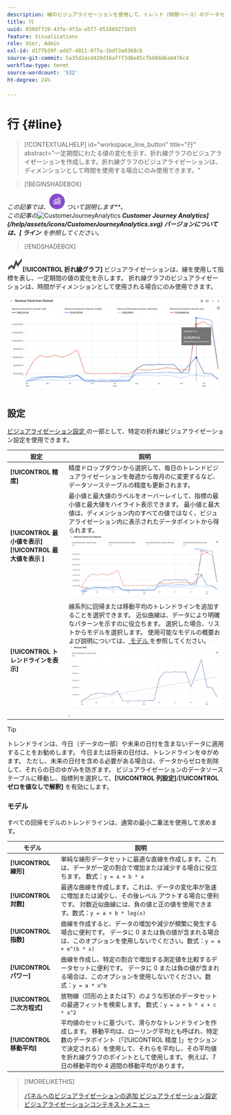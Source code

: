 ```yaml
---
description: 線のビジュアライゼーションを使用して、トレンド（時間ベース）のデータセットを表現します
title: 行
uuid: 0508ff29-43fe-4f3a-a5f7-051869271b55
feature: Visualizations
role: User, Admin
exl-id: d177b39f-add7-4011-977a-1bdf3a9368cb
source-git-commit: 5a35d2acd428d16afff3d8e85cfb084d6a6476c4
workflow-type: tm+mt
source-wordcount: '532'
ht-degree: 24%

---
```


# 行 {#line}

<!-- markdownlint-disable MD034 -->

>[!CONTEXTUALHELP]
>id="workspace_line_button"
>title="行"
>abstract="一定期間にわたる値の変化を示す、折れ線グラフのビジュアライゼーションを作成します。折れ線グラフのビジュアライゼーションは、ディメンションとして時間を使用する場合にのみ使用できます。"

<!-- markdownlint-enable MD034 -->


>[!BEGINSHADEBOX]

_この記事では、![AdobeAnalytics_ _**Adobe Analyticsでの折れ線グラフのビジュアライゼーション ](/help/assets/icons/AdobeAnalytics.svg) ついて説明します**。_<br/>_この記事の_![ CustomerJourneyAnalytics](https://experienceleague.adobe.com/en/docs/analytics-platform/using/cja-workspace/visualizations/line) _**Customer Journey Analytics](/help/assets/icons/CustomerJourneyAnalytics.svg) バージョンについては、[ ライン** を参照してください。_

>[!ENDSHADEBOX]

![GraphTrend](/help/assets/icons/GraphTrend.svg)**[!UICONTROL 折れ線グラフ]** ビジュアライゼーションは、線を使用して指標を表し、一定期間の値の変化を示します。 折れ線グラフのビジュアライゼーションは、時間がディメンションとして使用される場合にのみ使用できます。

![行のビジュアライゼーション](assets/line-viz.png)


## 設定

[ ビジュアライゼーション設定 ](freeform-analysis-visualizations.md#settings) の一部として、特定の折れ線ビジュアライゼーション設定を使用できます。

| 設定 | 説明 |
|---|---|
| **[!UICONTROL 精度]** | 精度ドロップダウンから選択して、毎日のトレンドビジュアライゼーションを毎週から毎月のに変更するなど、 データソーステーブルの精度も更新されます。 |
| **[!UICONTROL 最小値を表示]** <br/>**[!UICONTROL  最大値を表示 ]** | 最小値と最大値のラベルをオーバーレイして、指標の最小値と最大値をハイライト表示できます。 最小値と最大値は、ディメンション内のすべての値ではなく、ビジュアライゼーション内に表示されたデータポイントから得られます。<br/>![ 最小値と最大値のラベルを持つオーバーレイ。](assets/min-max-labels.png) |
| **[!UICONTROL トレンドラインを表示]** | 線系列に回帰または移動平均のトレンドラインを追加することを選択できます。 近似曲線は、データにより明確なパターンを示すのに役立ちます。 選択した場合、リストからモデルを選択します。 使用可能なモデルの概要および説明については、[ モデル ](#models) を参照してください。<br/>![ 線形近似曲線 ](assets/show-linear-trendline.png). |

>[!TIP]
>
>トレンドラインは、今日（データの一部）や未来の日付を含まないデータに適用することをお勧めします。 今日または将来の日付は、トレンドラインをゆがめます。 ただし、未来の日付を含める必要がある場合は、データからゼロを削除して、それらの日のゆがみを防ぎます。 ビジュアライゼーションのデータソーステーブルに移動し、指標列を選択して、**[!UICONTROL 列設定]**/**[!UICONTROL ゼロを値なしで解釈]** を有効にします。



### モデル

すべての回帰モデルのトレンドラインは、通常の最小二乗法を使用して求めます。

| モデル | 説明 |
| --- | --- |
| **[!UICONTROL 線形]** | 単純な線形データセットに最適な直線を作成します。これは、データが一定の割合で増加または減少する場合に役立ちます。 数式：`y = a + b * x` |
| **[!UICONTROL 対数]** | 最適な曲線を作成します。これは、データの変化率が急速に増加または減少し、その後レベル アウトする場合に便利です。 対数近似曲線には、負の値と正の値を使用できます。数式：`y = a + b * log(x)` |
| **[!UICONTROL 指数]** | 曲線を作成すると、データの増加や減少が頻繁に発生する場合に便利です。 データに 0 または負の値が含まれる場合は、このオプションを使用しないでください。数式：`y = a + e^(b * x)` |
| **[!UICONTROL パワー]** | 曲線を作成し、特定の割合で増加する測定値を比較するデータセットに便利です。 データに 0 または負の値が含まれる場合は、このオプションを使用しないでください。数式：`y = a * x^b` |
| **[!UICONTROL 二次方程式]** | 放物線（凹形の上または下）のような形状のデータセットの最適フィットを検索します。 数式：`y = a + b * x + c * x^2` |
| **[!UICONTROL 移動平均]** | 平均値のセットに基づいて、滑らかなトレンドラインを作成します。 移動平均は、ローリング平均とも呼ばれ、特定数のデータポイント（「[!UICONTROL  精度 ]」セクションで決定される）を使用して、それらを平均し、その平均値を折れ線グラフのポイントとして使用します。 例えば、7 日の移動平均や 4 週間の移動平均があります。 |

>[!MORELIKETHIS]
>
>[ パネルへのビジュアライゼーションの追加 ](/help/analyze/analysis-workspace/visualizations/freeform-analysis-visualizations.md#add-visualizations-to-a-panel)
>[ビジュアライゼーション設定 ](/help/analyze/analysis-workspace/visualizations/freeform-analysis-visualizations.md#settings)
>[ビジュアライゼーションコンテキストメニュー ](/help/analyze/analysis-workspace/visualizations/freeform-analysis-visualizations.md#context-menu)
>

